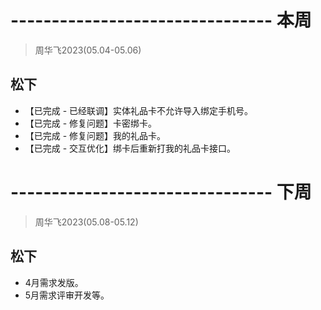 # -------------------------------- 本周
> 周华飞2023(05.04-05.06)
## 松下
* 【已完成 - 已经联调】实体礼品卡不允许导入绑定手机号。
* 【已完成 - 修复问题】卡密绑卡。
* 【已完成 - 修复问题】我的礼品卡。
* 【已完成 - 交互优化】绑卡后重新打我的礼品卡接口。

# -------------------------------- 下周
> 周华飞2023(05.08-05.12)
## 松下
* 4月需求发版。
* 5月需求评审开发等。
